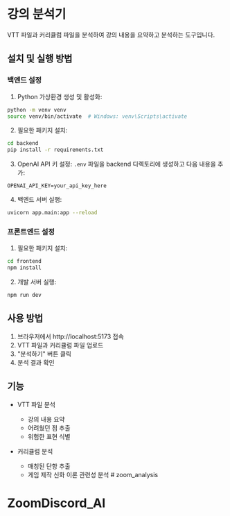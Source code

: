 # 강의 분석기

VTT 파일과 커리큘럼 파일을 분석하여 강의 내용을 요약하고 분석하는 도구입니다.

## 설치 및 실행 방법

### 백엔드 설정

1. Python 가상환경 생성 및 활성화:
```bash
python -m venv venv
source venv/bin/activate  # Windows: venv\Scripts\activate
```

2. 필요한 패키지 설치:
```bash
cd backend
pip install -r requirements.txt
```

3. OpenAI API 키 설정:
`.env` 파일을 backend 디렉토리에 생성하고 다음 내용을 추가:
```
OPENAI_API_KEY=your_api_key_here
```

4. 백엔드 서버 실행:
```bash
uvicorn app.main:app --reload
```

### 프론트엔드 설정

1. 필요한 패키지 설치:
```bash
cd frontend
npm install
```

2. 개발 서버 실행:
```bash
npm run dev
```

## 사용 방법

1. 브라우저에서 http://localhost:5173 접속
2. VTT 파일과 커리큘럼 파일 업로드
3. "분석하기" 버튼 클릭
4. 분석 결과 확인

## 기능

- VTT 파일 분석
  - 강의 내용 요약
  - 어려웠던 점 추출
  - 위험한 표현 식별

- 커리큘럼 분석
  - 매칭된 단항 추출
  - 게임 제작 신화 이론 관련성 분석 # zoom_analysis
# ZoomDiscord_AI

